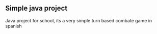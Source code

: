 <h2>Simple java project</h2>
Java project for school, its a very simple turn based combate game in spanish
